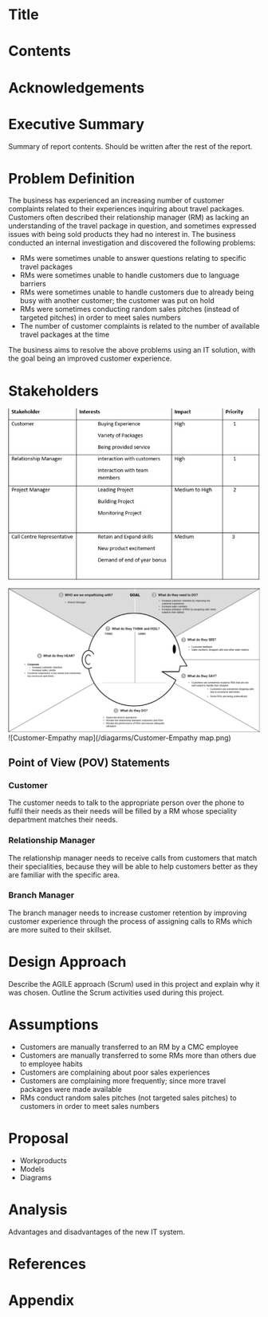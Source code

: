 # Title
# Contents
# Acknowledgements
# Executive Summary
Summary of report contents. Should be written after the rest of the report.

# Problem Definition
The business has experienced an increasing number of customer complaints related to their experiences inquiring about travel packages. Customers often described their relationship manager (RM) as lacking an understanding of the travel package in question, and sometimes expressed issues with being sold products they had no interest in. The business conducted an internal investigation and discovered the following problems:

* RMs were sometimes unable to answer questions relating to specific travel packages
* RMs were sometimes unable to handle customers due to language barriers
* RMs were sometimes unable to handle customers due to already being busy with another customer; the customer was put on hold
* RMs were sometimes conducting random sales pitches (instead of targeted pitches) in order to meet sales numbers
* The number of customer complaints is related to the number of available travel packages at the time

The business aims to resolve the above problems using an IT solution, with the goal being an improved customer experience.

# Stakeholders
![Stakeholders](diagarms/stakeholdertable.png)


![Empathy Map - Branch Manager](/assets/Empathy%20Map%20-%20Branch%20Manager.png)
![Customer-Empathy map](/diagarms/Customer-Empathy map.png) 

## Point of View (POV) Statements 
### Customer 
The customer needs to talk to the appropriate person over the phone to fulfil their needs  as their needs will be filled by a RM whose speciality department matches their needs.

### Relationship Manager
The relationship manager needs to receive calls from customers that match their specialities, because they will be able to help customers better as they are familiar with the specific area.

### Branch Manager
The branch manager needs to increase customer retention by improving customer experience through the process of assigning calls to RMs which are more suited to their skillset. 

# Design Approach
Describe the AGILE approach (Scrum) used in this project and explain why it was chosen. Outline the Scrum activities used during this project.

# Assumptions
* Customers are manually transferred to an RM by a CMC employee
* Customers are manually transferred to some RMs more than others due to employee habits
* Customers are complaining about poor sales experiences
* Customers are complaining more frequently; since more travel packages were made available
* RMs conduct random sales pitches (not targeted sales pitches) to customers in order to meet sales numbers

# Proposal

* Workproducts
* Models
* Diagrams

# Analysis
Advantages and disadvantages of the new IT system.

# References
# Appendix
